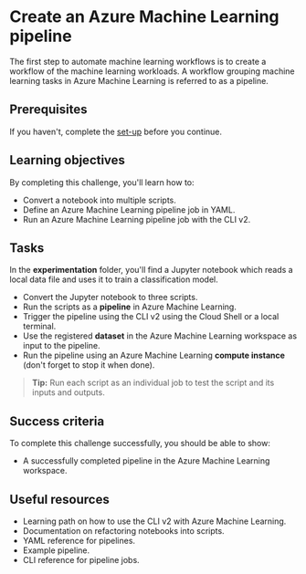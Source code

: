 # Create an Azure Machine Learning pipeline

The first step to automate machine learning workflows is to create a workflow of the machine learning workloads. A workflow grouping machine learning tasks in Azure Machine Learning is referred to as a pipeline.

## Prerequisites

If you haven't, complete the [set-up](00-set-up.md) before you continue.

## Learning objectives

By completing this challenge, you'll learn how to:

- Convert a notebook into multiple scripts.
- Define an Azure Machine Learning pipeline job in YAML.
- Run an Azure Machine Learning pipeline job with the CLI v2.

## Tasks

In the **experimentation** folder, you'll find a Jupyter notebook which reads a local data file and uses it to train a classification model. 

- Convert the Jupyter notebook to three scripts. 
- Run the scripts as a **pipeline** in Azure Machine Learning.
- Trigger the pipeline using the CLI v2 using the Cloud Shell or a local terminal.
- Use the registered **dataset** in the Azure Machine Learning workspace as input to the pipeline.
- Run the pipeline using an Azure Machine Learning **compute instance** (don't forget to stop it when done).

> **Tip:**
> Run each script as an individual job to test the script and its inputs and outputs.

## Success criteria

To complete this challenge successfully, you should be able to show:

- A successfully completed pipeline in the Azure Machine Learning workspace. 

## Useful resources

- Learning path on how to use the CLI v2 with Azure Machine Learning.
- Documentation on refactoring notebooks into scripts.
- YAML reference for pipelines. 
- Example pipeline. 
- CLI reference for pipeline jobs.
